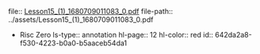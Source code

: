 file:: [Lesson15_(1)_1680709011083_0.pdf](../assets/Lesson15_(1)_1680709011083_0.pdf)
file-path:: ../assets/Lesson15_(1)_1680709011083_0.pdf

- Risc Zero
  ls-type:: annotation
  hl-page:: 12
  hl-color:: red
  id:: 642da2a8-f530-4223-b0a0-b5aaceb54da1
